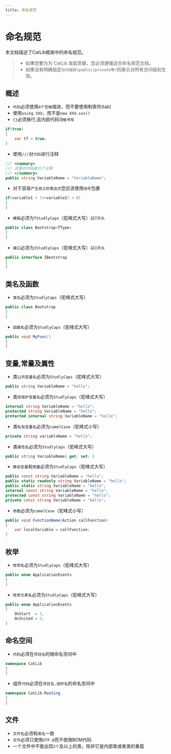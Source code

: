 ```yaml
---
title: 命名规范
---
```


# 命名规范

本文档描述了CatLib框架中的命名规范。

> - 如果您要为为 CatLib 发起贡献，您必须遵循这份命名规范文档。
> - 如果没有明确指定`访问级别(public|private等)`则表示对所有访问级别生效。

## 概述

- `代码`必须使用`4个空格`缩进，而不要使用制表符(tab)
- 使用`using XXX`，而不是`new XXX.xxx()`
- `{}`必须换行,且内部代码`顶格书写`
``` csharp
if(true)
{
    var tf = true;
}
```

- 使用`///`对`代码`进行注释
``` csharp
/// <summary>
/// 这里对代码进行了注释
/// </summary>
public string VariableName = "VariableName";
```

- 对于容易`产生歧义的表达式`您应该使用`括号`包裹
``` csharp
if(variable1 + (++variable2) > 0)
{
}
```

- `模板`必须为`TStudlyCaps`（驼峰式大写）以`T开头`
``` csharp
public class Bootstrap<TType>
{
}
```

- `接口`必须为`IStudlyCaps`（驼峰式大写）以`I开头`
``` csharp
public interface IBootstrap 
{ 
}
```

## 类名及函数

- `类名`必须为`StudlyCaps`（驼峰式大写）
``` csharp
public class Bootstrap
{ 
}
```

- `函数名`必须为`StudlyCaps`（驼峰式大写）
``` csharp
public void MyFunc()
{
}
```

## 变量,常量及属性

- 类`公共变量名`必须为`StudlyCaps`（驼峰式大写）
``` csharp
public string VariableName = "hello";
```

- 类`受保护变量名`必须为`StudlyCaps`（驼峰式大写）
``` csharp
internal string VariableName = "hello";
protected string VariableName = "hello";
protected internal string VariableName = "hello";
```

- 类`私有变量名`必须为`camelCase`（驼峰式小写）
``` csharp
private string variableName = "hello";
```

- 类`属性名`必须为`StudlyCaps`（驼峰式大写）
``` csharp
public string VariableName{ get; set; }
```

- `静态变量`和`常量`必须为`StudlyCaps`（驼峰式大写）
``` csharp
public const string VariableName = "hello";
public static readonly string VariableName = "hello";
public static string VariableName = "hello";
internal const string VariableName = "hello";
protected const string VariableName = "hello";
private const string VariableName = "hello";
```

- `参数`必须为`camelCase`（驼峰式小写）
``` csharp
public void FunctionName(Action callFunction)
{
    var localVariable = callFunction;
}
```

## 枚举

- `枚举名`必须为`StudlyCaps`（驼峰式大写）
``` csharp
public enum ApplicationEvents
{ 
}
```

- `枚举元素名`必须为`StudlyCaps`（驼峰式大写）
``` csharp
public enum ApplicationEvents
{
    OnStart  = 1,
    OnInited = 2,
}
```

## 命名空间

- `代码`必须在`项目名`的根命名空间中
``` csharp
namespace CatLib
{
}
```

- 组件`代码`必须在`项目名.组件名`的命名空间中
``` csharp
namespace CatLib.Routing
{
}
```

## 文件

- `文件名`必须和`类名`一致
- `文件`必须只使用`UTF-8`而不使用BOM代码
- 一个文件中不能出现`2个`及以上的类，除非它是内部类或者类的重载